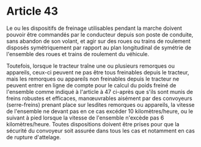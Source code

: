 # Article 43

Le ou les dispositifs de freinage utilisables pendant la marche doivent pouvoir être commandés par le conducteur depuis son poste de conduite, sans abandon de son volant, et agir sur des roues ou trains de roulement disposés symétriquement par rapport au plan longitudinal de symétrie de l'ensemble des roues et trains de roulement du véhicule.

Toutefois, lorsque le tracteur traîne une ou plusieurs remorques ou appareils, ceux-ci peuvent ne pas être tous freinables depuis le tracteur, mais les remorques ou appareils non freinables depuis le tracteur ne peuvent entrer en ligne de compte pour le calcul du poids freiné de l'ensemble comme indiqué à l'article à 47 ci-après que s'ils sont munis de freins robustes et efficaces, manœuvrables aisément par des convoyeurs (serre-freins) prenant place sur lesdites remorques ou appareils, la vitesse de l'ensemble ne devant pas en ce cas excéder 10 kilomètres/heure, ou le suivant à pied lorsque la vitesse de l'ensemble n'excède pas 6 kilomètres/heure. Toutes dispositions doivent être prises pour que la sécurité du convoyeur soit assurée dans tous les cas et notamment en cas de rupture d'attelage.
